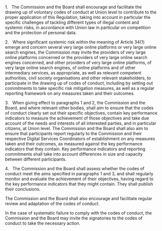 1.   The Commission and the Board shall encourage and facilitate the drawing up of voluntary codes of conduct at Union level to contribute to the proper application of this Regulation, taking into account in particular the specific challenges of tackling different types of illegal content and systemic risks, in accordance with Union law in particular on competition and the protection of personal data.

2.   Where significant systemic risk within the meaning of Article 34(1) emerge and concern several very large online platforms or very large online search engines, the Commission may invite the providers of very large online platforms concerned or the providers of very large online search engines concerned, and other providers of very large online platforms, of very large online search engines, of online platforms and of other intermediary services, as appropriate, as well as relevant competent authorities, civil society organisations and other relevant stakeholders, to participate in the drawing up of codes of conduct, including by setting out commitments to take specific risk mitigation measures, as well as a regular reporting framework on any measures taken and their outcomes.

3.   When giving effect to paragraphs 1 and 2, the Commission and the Board, and where relevant other bodies, shall aim to ensure that the codes of conduct clearly set out their specific objectives, contain key performance indicators to measure the achievement of those objectives and take due account of the needs and interests of all interested parties, and in particular citizens, at Union level. The Commission and the Board shall also aim to ensure that participants report regularly to the Commission and their respective Digital Services Coordinators of establishment on any measures taken and their outcomes, as measured against the key performance indicators that they contain. Key performance indicators and reporting commitments shall take into account differences in size and capacity between different participants.

4.   The Commission and the Board shall assess whether the codes of conduct meet the aims specified in paragraphs 1 and 3, and shall regularly monitor and evaluate the achievement of their objectives, having regard to the key performance indicators that they might contain. They shall publish their conclusions.

The Commission and the Board shall also encourage and facilitate regular review and adaptation of the codes of conduct.

In the case of systematic failure to comply with the codes of conduct, the Commission and the Board may invite the signatories to the codes of conduct to take the necessary action.